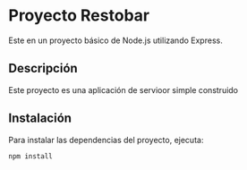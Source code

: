 # Proyecto Restobar

Este en un proyecto básico de Node.js utilizando Express.

## Descripción 

Este proyecto es una aplicación de servioor simple construido

## Instalación

Para instalar las dependencias del proyecto, ejecuta:

```sh
npm install